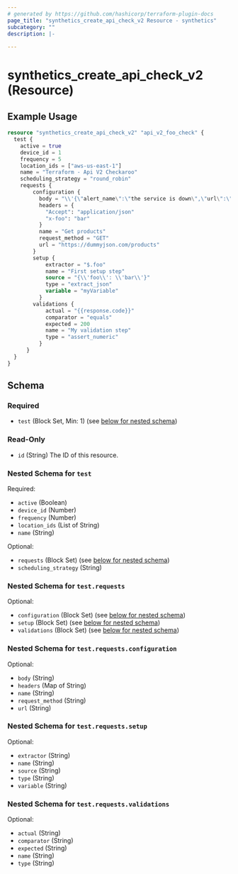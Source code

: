 ```yaml
---
# generated by https://github.com/hashicorp/terraform-plugin-docs
page_title: "synthetics_create_api_check_v2 Resource - synthetics"
subcategory: ""
description: |-
  
---
```


# synthetics_create_api_check_v2 (Resource)



## Example Usage

```terraform
resource "synthetics_create_api_check_v2" "api_v2_foo_check" {
  test {
    active = true
    device_id = 1  
    frequency = 5
    location_ids = ["aws-us-east-1"]
    name = "Terraform - Api V2 Checkaroo"
    scheduling_strategy = "round_robin"
    requests {
        configuration {
          body = "\\'{\"alert_name\":\"the service is down\",\"url\":\"https://foo.com/bar\"}\\'\n"
          headers = {
            "Accept": "application/json"
            "x-foo": "bar"
          }
          name = "Get products"
          request_method = "GET"
          url = "https://dummyjson.com/products"
        }
        setup {
            extractor = "$.foo"
            name = "First setup step"
            source = "{\\'foo\\': \\'bar\\'}"
            type = "extract_json"
            variable = "myVariable"
          }
        validations {
            actual = "{{response.code}}"
            comparator = "equals"
            expected = 200
            name = "My validation step"
            type = "assert_numeric"
          }
      }
  }
}
```

<!-- schema generated by tfplugindocs -->
## Schema

### Required

- `test` (Block Set, Min: 1) (see [below for nested schema](#nestedblock--test))

### Read-Only

- `id` (String) The ID of this resource.

<a id="nestedblock--test"></a>
### Nested Schema for `test`

Required:

- `active` (Boolean)
- `device_id` (Number)
- `frequency` (Number)
- `location_ids` (List of String)
- `name` (String)

Optional:

- `requests` (Block Set) (see [below for nested schema](#nestedblock--test--requests))
- `scheduling_strategy` (String)

<a id="nestedblock--test--requests"></a>
### Nested Schema for `test.requests`

Optional:

- `configuration` (Block Set) (see [below for nested schema](#nestedblock--test--requests--configuration))
- `setup` (Block Set) (see [below for nested schema](#nestedblock--test--requests--setup))
- `validations` (Block Set) (see [below for nested schema](#nestedblock--test--requests--validations))

<a id="nestedblock--test--requests--configuration"></a>
### Nested Schema for `test.requests.configuration`

Optional:

- `body` (String)
- `headers` (Map of String)
- `name` (String)
- `request_method` (String)
- `url` (String)


<a id="nestedblock--test--requests--setup"></a>
### Nested Schema for `test.requests.setup`

Optional:

- `extractor` (String)
- `name` (String)
- `source` (String)
- `type` (String)
- `variable` (String)


<a id="nestedblock--test--requests--validations"></a>
### Nested Schema for `test.requests.validations`

Optional:

- `actual` (String)
- `comparator` (String)
- `expected` (String)
- `name` (String)
- `type` (String)


